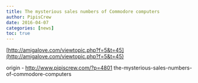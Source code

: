 ```yaml
---
title: The mysterious sales numbers of Commodore computers
author: PipisCrew
date: 2016-04-07
categories: [news]
toc: true
---
```


[http://amigalove.com/viewtopic.php?f=5&t=45](http://amigalove.com/viewtopic.php?f=5&t=45)

origin - http://www.pipiscrew.com/?p=4801 the-mysterious-sales-numbers-of-commodore-computers